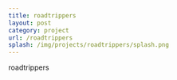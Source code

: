 ```yaml
---
title: roadtrippers
layout: post
category: project
url: /roadtrippers
splash: /img/projects/roadtrippers/splash.png
---
```


roadtrippers